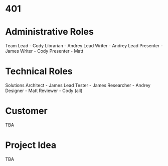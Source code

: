 # 401

# Administrative Roles
Team Lead - Cody
Librarian - Andrey
Lead Writer - Andrey
Lead Presenter - James
Writer - Cody
Presenter - Matt

# Technical Roles
Solutions Architect - James
Lead Tester - James
Researcher - Andrey
Designer - Matt
Reviewer - Cody (all)

# Customer
TBA

# Project Idea
TBA

